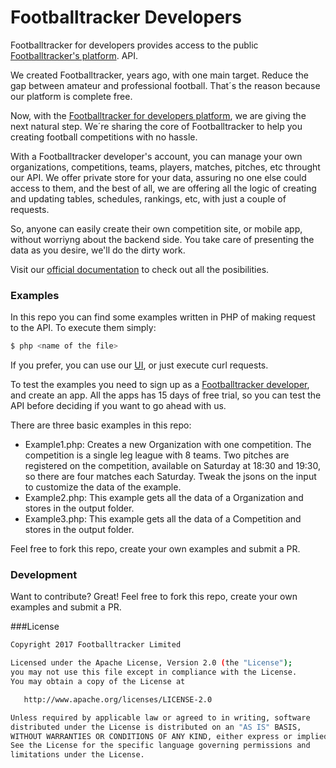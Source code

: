 # Footballtracker Developers

Footballtracker for developers provides access to the public [Footballtracker's platform](https://www.football-tracker.com).
 API.
 
We created Footballtracker, years ago, with one main target. Reduce the gap between amateur and professional football. That´s the reason because our platform is complete free.

Now, with the [Footballtracker for developers platform](https://www.developers.football-tracker.com), we are giving the next natural step. We´re sharing the core of Footballtracker to help you creating football competitions with no hassle.

With a Footballtracker developer's account, you can manage your own organizations, competitions, teams, players, matches, pitches, etc throught our API. We offer private store for your data, assuring no one else could access to them, and the best of all, we are offering all the logic of creating and updating tables, schedules, rankings, etc, with just a couple of requests.

So, anyone can easily create their own competition site, or mobile app, without worriyng about the backend side. You take care of presenting the data as you desire, we'll do the dirty work.

Visit our [official documentation](https://www.developers.football-tracker.com/documentation) to check out all the posibilities.

### Examples

In this repo you can find some examples written in PHP of making request to the API. To execute them simply:
```sh
$ php <name of the file>
```
If you prefer, you can use our [UI](https://www.developers.football-tracker.com/documentation), or just execute curl requests. 

To test the examples you need to sign up as a [Footballtracker developer](https://www.developers.football-tracker.com/signup), and create an app. All the apps has 15 days of free trial, so you can test the API before deciding if you want to go ahead with us.

There are three basic examples in this repo:
- Example1.php: Creates a new Organization with one competition. The competition is a single leg league with 8 teams.
Two pitches are registered on the competition, available on Saturday at 18:30 and 19:30, so there are four matches each Saturday. Tweak the jsons on the input to customize the data of the example.
- Example2.php: This example gets all the data of a Organization and stores in the output folder.
- Example3.php: This example gets all the data of a Competition and stores in the output folder.

Feel free to fork this repo, create your own examples and submit a PR.

### Development

Want to contribute? Great!
Feel free to fork this repo, create your own examples and submit a PR.

###License
```sh
Copyright 2017 Footballtracker Limited

Licensed under the Apache License, Version 2.0 (the "License");
you may not use this file except in compliance with the License.
You may obtain a copy of the License at

   http://www.apache.org/licenses/LICENSE-2.0

Unless required by applicable law or agreed to in writing, software
distributed under the License is distributed on an "AS IS" BASIS,
WITHOUT WARRANTIES OR CONDITIONS OF ANY KIND, either express or implied.
See the License for the specific language governing permissions and
limitations under the License.
```
